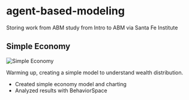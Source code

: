 # agent-based-modeling
Storing work from ABM study from Intro to ABM via Santa Fe Institute


## Simple Economy

![Simple Economy](./img/simple-economy.jpg)

Warming up, creating a simple model to understand wealth distribution.

* Created simple economy model and charting
* Analyzed results with BehaviorSpace

